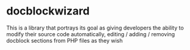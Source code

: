 docblockwizard
==============
This is a library that portrays its goal as giving developers the ability
to modify their source code automatically, editing / adding / removing
docblock sections from PHP files as they wish
